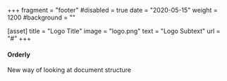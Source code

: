 +++
fragment = "footer"
#disabled = true
date = "2020-05-15"
weight = 1200
#background = ""



[asset]
  title = "Logo Title"
  image = "logo.png"
  text = "Logo Subtext"
  url = "#"
+++

#### Orderly

New way of looking at document structure
